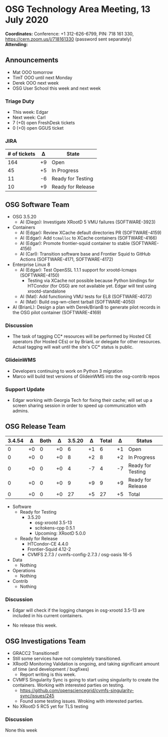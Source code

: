 # OSG Technology Area Meeting, 13 July 2020

**Coordinates:** Conference: +1 312-626-6799, PIN: 718 161 330, <https://cern.zoom.us/j/718161330> (password sent separately)  
**Attending:**   


## Announcements

-   Mat OOO tomorrow
-   TimT OOO until next Monday
-   Derek OOO next week
-   OSG User School this week and next week


### Triage Duty

-   This week: Edgar
-   Next week: Carl
-   7 (+0) open FreshDesk tickets
-   0 (+0) open GGUS ticket


### JIRA

| # of tickets | &Delta; | State             |
|------------ |------- |----------------- |
| 164          | +9      | Open              |
| 45           | +5      | In Progress       |
| 11           | -6      | Ready for Testing |
| 10           | +9      | Ready for Release |


## OSG Software Team

-   OSG 3.5.20
    -   AI (Diego): Investigate XRootD 5 VMU failures (SOFTWARE-3923)
-   Containers
    -   AI (Edgar): Review XCache default directories PR (SOFTWARE-4159)
    -   AI (Edgar): Add `tcmalloc` to XCache containers (SOFTWARE-4166)
    -   AI (Edgar): Promote frontier-squid container to stable (SOFTWARE-4156)
    -   AI (Carl): Transition software base and Frontier Squid to GitHub Actions (SOFTWARE-4171, SOFTWARE-4172)
-   Enterprise Linux 8
    -   AI (Edgar): Test OpenSSL 1.1.1 support for xrootd-lcmaps (SOFTWARE-4150)
        - Testing via XCache not possible because Python bindings for HTCondor (for OSG) are not available yet.
            Edgar will test using xrootd-standalone
    -   AI (Mat): Add functioning VMU tests for EL8 (SOFTWARE-4072)
    -   AI (Mat): Build osg-wn-client tarball (SOFTWARE-4050)
-   AI (BrianL): Design a plan with Derek/BrianB to generate pilot records in the OSG pilot container (SOFTWARE-4169)


### Discussion

-   The task of tagging CC* resources will be performed by Hosted CE operators (for Hosted CEs)
    or by BrianL or delegate for other resources.
    Actual tagging will wait until the site's CC* status is public.


### GlideinWMS

- Developers continuing to work on Python 3 migration
- Marco will build test versions of GlideinWMS into the osg-contrib repos


### Support Update

-   Edgar working with Georgia Tech for fixing their cache;
    will set up a screen sharing session in order to speed up communication with admins.


## OSG Release Team

| 3.4.54 | &Delta; | Both | &Delta; | 3.5.20 | &Delta; | Total | &Delta; | Status            |
| ------ | ------- | ---- | ------- | ------ | ------- | ----- | ------- | ----------------- |
| 0      | +0      | 0    | +0      | 6      | +1      | 6     | +1      | Open              |
| 0      | +0      | 0    | +0      | 8      | +2      | 8     | +2      | In Progress       |
| 0      | +0      | 0    | +0      | 4      | -7      | 4     | -7      | Ready for Testing |
| 0      | +0      | 0    | +0      | 9      | +9      | 9     | +9      | Ready for Release |
| 0      | +0      | 0    | +0      | 27     | +5      | 27    | +5      | Total             |

-   Software  
    -   Ready for Testing  
        -   3.5.20  
            -   osg-xrootd 3.5-13
            -   scitokens-cpp 0.5.1
            -   Upcoming: XRootD 5.0.0
    -   Ready for Release  
        -   HTCondor-CE 4.4.0
        -   Frontier-Squid 4.12-2
        -   CVMFS 2.7.3 / cvmfs-config-2.7.3 / osg-oasis 16-5
-   Data  
    -   Nothing
-   Operations  
    -   Nothing
-   Contrib  
    -   Nothing


### Discussion

-   Edgar will check if the logging changes in osg-xrootd 3.5-13 are included in his current containers.

-   No release this week.


## OSG Investigations Team

-   GRACC2 Transitioned!
-   Still some services have not completely transitioned.
-   XRootD Monitoring Validation is ongoing, and taking significant amount of time (and development / bugfixes)  
    -   Report writing is this week.
-   CVMFS Singularity Sync is going to start using singularity to create the containers.  Working with interested parties on testing.  
    -   <https://github.com/opensciencegrid/cvmfs-singularity-sync/issues/245>
    -   Found some testing issues.  Wroking with interested parties.
-   No XRootD 5 RC5 yet for TLS testing


### Discussion

None this week
